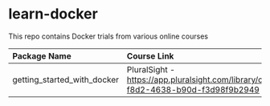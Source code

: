 # learn-docker
This repo contains Docker trials from various online courses

| Package Name                | Course Link                                                                          |
|:----------------------------|:-------------------------------------------------------------------------------------|
| getting_started_with_docker | PluralSight - https://app.pluralsight.com/library/courses/9722652c-f8d2-4638-b90d-f3d98f9b2949         |




